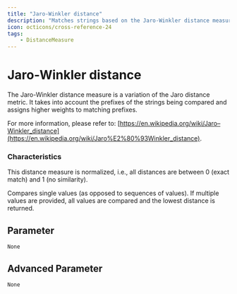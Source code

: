 ```yaml
---
title: "Jaro-Winkler distance"
description: "Matches strings based on the Jaro-Winkler distance measure."
icon: octicons/cross-reference-24
tags: 
    - DistanceMeasure
---
```

# Jaro-Winkler distance
<!-- This file was generated - DO NOT CHANGE IT MANUALLY -->



The Jaro-Winkler distance measure is a variation of the Jaro distance metric. It takes into account the prefixes of the strings being compared and assigns higher weights to matching prefixes.

For more information, please refer to: [https://en.wikipedia.org/wiki/Jaro–Winkler_distance](https://en.wikipedia.org/wiki/Jaro%E2%80%93Winkler_distance).

### Characteristics
This distance measure is normalized, i.e., all distances are between 0 (exact match) and 1 (no similarity).

Compares single values (as opposed to sequences of values). If multiple values are provided, all values are compared and the lowest distance is returned.

## Parameter

`None`

## Advanced Parameter

`None`